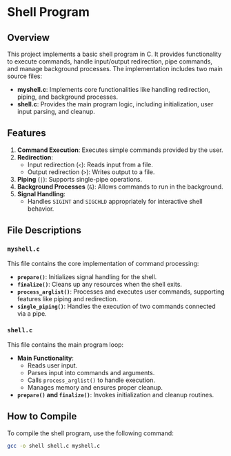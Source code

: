 # Shell Program

## Overview

This project implements a basic shell program in C. It provides functionality to execute commands, handle input/output redirection, pipe commands, and manage background processes. The implementation includes two main source files:

- **myshell.c**: Implements core functionalities like handling redirection, piping, and background processes.
- **shell.c**: Provides the main program logic, including initialization, user input parsing, and cleanup.

## Features

1. **Command Execution**: Executes simple commands provided by the user.
2. **Redirection**:
   - Input redirection (`<`): Reads input from a file.
   - Output redirection (`>`): Writes output to a file.
3. **Piping** (`|`): Supports single-pipe operations.
4. **Background Processes** (`&`): Allows commands to run in the background.
5. **Signal Handling**:
   - Handles `SIGINT` and `SIGCHLD` appropriately for interactive shell behavior.

## File Descriptions

### `myshell.c`
This file contains the core implementation of command processing:
- **`prepare()`**: Initializes signal handling for the shell.
- **`finalize()`**: Cleans up any resources when the shell exits.
- **`process_arglist()`**: Processes and executes user commands, supporting features like piping and redirection.
- **`single_piping()`**: Handles the execution of two commands connected via a pipe.

### `shell.c`
This file contains the main program loop:
- **Main Functionality**:
  - Reads user input.
  - Parses input into commands and arguments.
  - Calls `process_arglist()` to handle execution.
  - Manages memory and ensures proper cleanup.
- **`prepare()` and `finalize()`**: Invokes initialization and cleanup routines.

## How to Compile

To compile the shell program, use the following command:
```bash
gcc -o shell shell.c myshell.c
